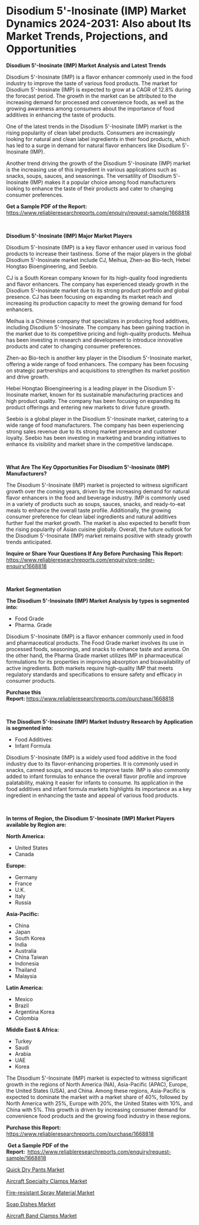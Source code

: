 <p><h1>Disodium 5'-Inosinate (IMP) Market Dynamics 2024-2031: Also about Its Market Trends, Projections, and Opportunities</h1></p><p><strong>Disodium 5'-Inosinate (IMP) Market Analysis and Latest Trends</strong></p>
<p><p>Disodium 5'-Inosinate (IMP) is a flavor enhancer commonly used in the food industry to improve the taste of various food products. The market for Disodium 5'-Inosinate (IMP) is expected to grow at a CAGR of 12.8% during the forecast period. The growth in the market can be attributed to the increasing demand for processed and convenience foods, as well as the growing awareness among consumers about the importance of food additives in enhancing the taste of products.</p><p>One of the latest trends in the Disodium 5'-Inosinate (IMP) market is the rising popularity of clean label products. Consumers are increasingly looking for natural and clean label ingredients in their food products, which has led to a surge in demand for natural flavor enhancers like Disodium 5'-Inosinate (IMP).</p><p>Another trend driving the growth of the Disodium 5'-Inosinate (IMP) market is the increasing use of this ingredient in various applications such as snacks, soups, sauces, and seasonings. The versatility of Disodium 5'-Inosinate (IMP) makes it a popular choice among food manufacturers looking to enhance the taste of their products and cater to changing consumer preferences.</p></p>
<p><strong>Get a Sample PDF of the Report:&nbsp;</strong> <a href="https://www.reliableresearchreports.com/enquiry/request-sample/1668818">https://www.reliableresearchreports.com/enquiry/request-sample/1668818</a></p>
<p>&nbsp;</p>
<p><strong>Disodium 5'-Inosinate (IMP) Major Market Players</strong></p>
<p><p>Disodium 5'-Inosinate (IMP) is a key flavor enhancer used in various food products to increase their tastiness. Some of the major players in the global Disodium 5'-Inosinate market include CJ, Meihua, Zhen-ao Bio-tech, Hebei Hongtao Bioengineering, and Seebio.</p><p>CJ is a South Korean company known for its high-quality food ingredients and flavor enhancers. The company has experienced steady growth in the Disodium 5'-Inosinate market due to its strong product portfolio and global presence. CJ has been focusing on expanding its market reach and increasing its production capacity to meet the growing demand for food enhancers.</p><p>Meihua is a Chinese company that specializes in producing food additives, including Disodium 5'-Inosinate. The company has been gaining traction in the market due to its competitive pricing and high-quality products. Meihua has been investing in research and development to introduce innovative products and cater to changing consumer preferences.</p><p>Zhen-ao Bio-tech is another key player in the Disodium 5'-Inosinate market, offering a wide range of food enhancers. The company has been focusing on strategic partnerships and acquisitions to strengthen its market position and drive growth.</p><p>Hebei Hongtao Bioengineering is a leading player in the Disodium 5'-Inosinate market, known for its sustainable manufacturing practices and high product quality. The company has been focusing on expanding its product offerings and entering new markets to drive future growth.</p><p>Seebio is a global player in the Disodium 5'-Inosinate market, catering to a wide range of food manufacturers. The company has been experiencing strong sales revenue due to its strong market presence and customer loyalty. Seebio has been investing in marketing and branding initiatives to enhance its visibility and market share in the competitive landscape.</p></p>
<p>&nbsp;</p>
<p><strong>What Are The Key Opportunities For Disodium 5'-Inosinate (IMP) Manufacturers?</strong></p>
<p><p>The Disodium 5'-Inosinate (IMP) market is projected to witness significant growth over the coming years, driven by the increasing demand for natural flavor enhancers in the food and beverage industry. IMP is commonly used in a variety of products such as soups, sauces, snacks, and ready-to-eat meals to enhance the overall taste profile. Additionally, the growing consumer preference for clean label ingredients and natural additives further fuel the market growth. The market is also expected to benefit from the rising popularity of Asian cuisine globally. Overall, the future outlook for the Disodium 5'-Inosinate (IMP) market remains positive with steady growth trends anticipated.</p></p>
<p><strong>Inquire or Share Your Questions If Any Before Purchasing This Report:</strong> <a href="https://www.reliableresearchreports.com/enquiry/pre-order-enquiry/1668818">https://www.reliableresearchreports.com/enquiry/pre-order-enquiry/1668818</a></p>
<p>&nbsp;</p>
<p><strong>Market Segmentation</strong></p>
<p><strong>The Disodium 5'-Inosinate (IMP) Market Analysis by types is segmented into:</strong></p>
<p><ul><li>Food Grade</li><li>Pharma. Grade</li></ul></p>
<p><p>Disodium 5'-Inosinate (IMP) is a flavor enhancer commonly used in food and pharmaceutical products. The Food Grade market involves its use in processed foods, seasonings, and snacks to enhance taste and aroma. On the other hand, the Pharma Grade market utilizes IMP in pharmaceutical formulations for its properties in improving absorption and bioavailability of active ingredients. Both markets require high-quality IMP that meets regulatory standards and specifications to ensure safety and efficacy in consumer products.</p></p>
<p><strong>Purchase this Report:&nbsp;</strong><a href="https://www.reliableresearchreports.com/purchase/1668818">https://www.reliableresearchreports.com/purchase/1668818</a></p>
<p>&nbsp;</p>
<p><strong>The Disodium 5'-Inosinate (IMP) Market Industry Research by Application is segmented into:</strong></p>
<p><ul><li>Food Additives</li><li>Infant Formula</li></ul></p>
<p><p>Disodium 5'-Inosinate (IMP) is a widely used food additive in the food industry due to its flavor-enhancing properties. It is commonly used in snacks, canned soups, and sauces to improve taste. IMP is also commonly added to infant formulas to enhance the overall flavor profile and improve palatability, making it easier for infants to consume. Its application in the food additives and infant formula markets highlights its importance as a key ingredient in enhancing the taste and appeal of various food products.</p></p>
<p>&nbsp;</p>
<p><strong>In terms of Region, the Disodium 5'-Inosinate (IMP) Market Players available by Region are:</strong></p>
<p>
    <p> <strong> North America: </strong>
        <ul>
            <li>United States</li>
            <li>Canada</li>
        </ul>
        </p> 
    <p> <strong> Europe: </strong>
        <ul>
            <li>Germany</li>
            <li>France</li>
            <li>U.K.</li>
            <li>Italy</li>
            <li>Russia</li>
        </ul>
        </p> 
    <p> <strong> Asia-Pacific: </strong>
        <ul>
            <li>China</li>
            <li>Japan</li>
            <li>South Korea</li>
            <li>India</li>
            <li>Australia</li>
            <li>China Taiwan</li>
            <li>Indonesia</li>
            <li>Thailand</li>
            <li>Malaysia</li>
        </ul>
        </p> 
    <p> <strong> Latin America: </strong>
        <ul>
            <li>Mexico</li>
            <li>Brazil</li>
            <li>Argentina Korea</li>
            <li>Colombia</li>
        </ul>
        </p> 
    <p> <strong> Middle East & Africa: </strong>
        <ul>
            <li>Turkey</li>
            <li>Saudi</li>
            <li>Arabia</li>
            <li>UAE</li>
            <li>Korea</li>
        </ul>
    </p>
    </p>
<p><p>The Disodium 5'-Inosinate (IMP) market is expected to witness significant growth in the regions of North America (NA), Asia-Pacific (APAC), Europe, the United States (USA), and China. Among these regions, Asia-Pacific is expected to dominate the market with a market share of 40%, followed by North America with 25%, Europe with 20%, the United States with 10%, and China with 5%. This growth is driven by increasing consumer demand for convenience food products and the growing food industry in these regions.</p></p>
<p><strong>Purchase this Report: </strong><a href="https://www.reliableresearchreports.com/purchase/1668818">https://www.reliableresearchreports.com/purchase/1668818</a></p>
<p>&nbsp;<strong>Get a Sample PDF of the Report:&nbsp;&nbsp;</strong><a href="https://www.reliableresearchreports.com/enquiry/request-sample/1668818">https://www.reliableresearchreports.com/enquiry/request-sample/1668818</a></p>
<p><strong></strong></p>
<p><p><a href="https://view.publitas.com/reportprime-1/quick-dry-pants-market-with-the-goal-of-estimating-the-market-size-and-future-growth-potential-of-various-market-segments-based-on-component-applications-end-user-and-region/">Quick Dry Pants Market</a></p><p><a href="https://butternut-bug-553.notion.site/Aircraft-Specialty-Clamps-Market-Size-Share-Trends-Analysis-Report-By-Material-By-Type-By-End-u-ade1eebefb8a488f8526cc0bc2123b8b">Aircraft Specialty Clamps Market</a></p><p><a href="https://github.com/ruddyyedelwadw/Market-Research-Report-List-1/blob/main/fire-resistant-spray-material-market.md">Fire-resistant Spray Material Market</a></p><p><a href="https://view.publitas.com/reportprime-1/soap-dishes-market-research-report-the-key-to-successful-business-strategy-forecasted-for-period-from-2024-2031/">Soap Dishes Market</a></p><p><a href="https://mire-aunt-385.notion.site/Aircraft-Band-Clamps-Market-Size-Reflecting-a-Forecast-Till-2031-Market-By-Type-By-Application-and-3a919cdcb78246fca273a1b8ce9dd0d7">Aircraft Band Clamps Market</a></p></p>